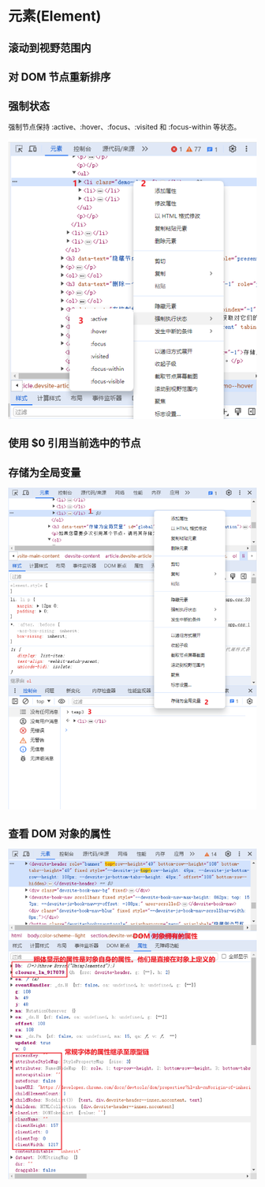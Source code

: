 # 元素(Element)

## 滚动到视野范围内

<ShowVideo src='/video/01.mp4' />

## 对 DOM 节点重新排序

<ShowVideo src='/video/02.mp4' />

## 强制状态

强制节点保持 :active、:hover、:focus、:visited 和 :focus-within 等状态。

![img](/img/165.png)

## 使用 $0 引用当前选中的节点

<ShowVideo src='/video/03.mp4' />

## 存储为全局变量

![img](/img/166.jpg)

## 查看 DOM 对象的属性

![img](/img/167.jpg)
